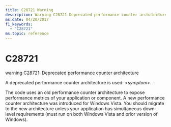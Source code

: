 ```yaml
---
title: C28721 Warning
description: Warning C28721 Deprecated performance counter architecture.
ms.date: 04/20/2017
f1_keywords: 
  - "C28721"
ms.topic: reference
---
```


# C28721


warning C28721: Deprecated performance counter architecture

A deprecated performance counter architecture is used: &lt;*symptom*&gt;.

The code uses an old performance counter architecture to expose performance metrics of your application or component. A new performance counter architecture was introduced for Windows Vista. You should migrate to the new architecture unless your application has simultaneous down-level requirements (must run on both Windows Vista and prior version of Windows).

